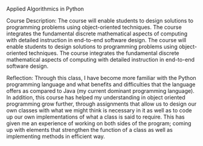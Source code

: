 Applied Algorithmics in Python

Course Description:
The course will enable students to design solutions to programming problems using object-oriented techniques. The course integrates the fundamental discrete mathematical aspects of computing with detailed instruction in end-to-end software design.
The course will enable students to design solutions to programming problems using object-oriented techniques. The course integrates the fundamental discrete mathematical aspects of computing with detailed instruction in end-to-end software design.

Reflection:
Through this class, I have become more familiar with the Python programming language and what benefits and difficulties that the language offers as compared to Java (my current dominant programming language). In addition, this course has helped my understanding in object oriented programming grow further, through assignments that allow us to design our own classes with what we might think is necessary in it as well as to code up our own implementations of what a class is said to require. This has given me an experience of working on both sides of the program; coming up with elements that strengthen the function of a class as well as implementing methods in efficient way. 
